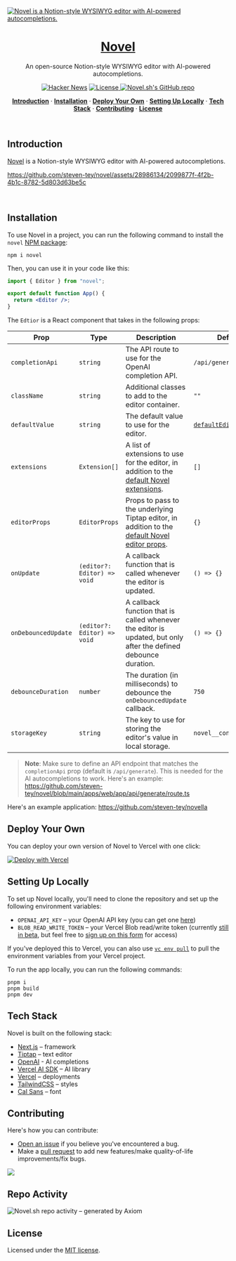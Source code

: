 <a href="https://novel.sh">
  <img alt="Novel is a Notion-style WYSIWYG editor with AI-powered autocompletions." src="https://novel.sh/opengraph-image.png">
  <h1 align="center">Novel</h1>
</a>

<p align="center">
  An open-source Notion-style WYSIWYG editor with AI-powered autocompletions. 
</p>

<p align="center">
  <a href="https://news.ycombinator.com/item?id=36360789"><img src="https://img.shields.io/badge/Hacker%20News-369-%23FF6600" alt="Hacker News"></a>
  <a href="https://github.com/steven-tey/novel/blob/main/LICENSE">
    <img src="https://img.shields.io/github/license/steven-tey/novel?label=license&logo=github&color=f80&logoColor=fff" alt="License" />
  </a>
  <a href="https://github.com/steven-tey/novel"><img src="https://img.shields.io/github/stars/steven-tey/novel?style=social" alt="Novel.sh's GitHub repo"></a>
</p>

<p align="center">
  <a href="#introduction"><strong>Introduction</strong></a> ·
  <a href="#installation"><strong>Installation</strong></a> ·
  <a href="#deploy-your-own"><strong>Deploy Your Own</strong></a> ·
  <a href="#setting-up-locally"><strong>Setting Up Locally</strong></a> ·
  <a href="#tech-stack"><strong>Tech Stack</strong></a> ·
  <a href="#contributing"><strong>Contributing</strong></a> ·
  <a href="#license"><strong>License</strong></a>
</p>
<br/>

## Introduction

[Novel](https://novel.sh/) is a Notion-style WYSIWYG editor with AI-powered autocompletions.

https://github.com/steven-tey/novel/assets/28986134/2099877f-4f2b-4b1c-8782-5d803d63be5c

<br />

## Installation

To use Novel in a project, you can run the following command to install the `novel` [NPM package](https://www.npmjs.com/package/novel):

```
npm i novel
```

Then, you can use it in your code like this:

```jsx
import { Editor } from "novel";

export default function App() {
  return <Editor />;
}
```

The `Edtior` is a React component that takes in the following props:

| Prop                | Type                        | Description                                                                                                                                                                                | Default                                                                                                                 |
| ------------------- | --------------------------- | ------------------------------------------------------------------------------------------------------------------------------------------------------------------------------------------ | ----------------------------------------------------------------------------------------------------------------------- |
| `completionApi`     | `string`                    | The API route to use for the OpenAI completion API.                                                                                                                                        | `/api/generate`                                                                                                         |
| `className`         | `string`                    | Additional classes to add to the editor container.                                                                                                                                         | `""`                                                                                                                    |
| `defaultValue`      | `string`                    | The default value to use for the editor.                                                                                                                                                   | [`defaultEditorContent`](https://github.com/steven-tey/novel/blob/main/packages/core/src/ui/editor/default-content.tsx) |
| `extensions`        | `Extension[]`               | A list of extensions to use for the editor, in addition to the [default Novel extensions](https://github.com/steven-tey/novel/blob/main/packages/core/src/ui/editor/extensions/index.tsx). | `[]`                                                                                                                    |
| `editorProps`       | `EditorProps`               | Props to pass to the underlying Tiptap editor, in addition to the [default Novel editor props](https://github.com/steven-tey/novel/blob/main/packages/core/src/ui/editor/props.ts).        | `{}`                                                                                                                    |
| `onUpdate`          | `(editor?: Editor) => void` | A callback function that is called whenever the editor is updated.                                                                                                                         | `() => {}`                                                                                                              |
| `onDebouncedUpdate` | `(editor?: Editor) => void` | A callback function that is called whenever the editor is updated, but only after the defined debounce duration.                                                                           | `() => {}`                                                                                                              |
| `debounceDuration`  | `number`                    | The duration (in milliseconds) to debounce the `onDebouncedUpdate` callback.                                                                                                               | `750`                                                                                                                   |
| `storageKey`        | `string`                    | The key to use for storing the editor's value in local storage.                                                                                                                            | `novel__content`                                                                                                        |

> **Note**: Make sure to define an API endpoint that matches the `completionApi` prop (default is `/api/generate`). This is needed for the AI autocompletions to work. Here's an example: https://github.com/steven-tey/novel/blob/main/apps/web/app/api/generate/route.ts

Here's an example application: https://github.com/steven-tey/novella

## Deploy Your Own

You can deploy your own version of Novel to Vercel with one click:

[![Deploy with Vercel](https://vercel.com/button)](https://stey.me/novel-deploy)

## Setting Up Locally

To set up Novel locally, you'll need to clone the repository and set up the following environment variables:

- `OPENAI_API_KEY` – your OpenAI API key (you can get one [here](https://platform.openai.com/account/api-keys))
- `BLOB_READ_WRITE_TOKEN` – your Vercel Blob read/write token (currently [still in beta](https://vercel.com/docs/storage/vercel-blob/quickstart#quickstart), but feel free to [sign up on this form](https://vercel.fyi/blob-beta) for access)

If you've deployed this to Vercel, you can also use [`vc env pull`](https://vercel.com/docs/cli/env#exporting-development-environment-variables) to pull the environment variables from your Vercel project.

To run the app locally, you can run the following commands:

```
pnpm i
pnpm build
pnpm dev
```

## Tech Stack

Novel is built on the following stack:

- [Next.js](https://nextjs.org/) – framework
- [Tiptap](https://tiptap.dev/) – text editor
- [OpenAI](https://openai.com/) - AI completions
- [Vercel AI SDK](https://sdk.vercel.ai/docs) – AI library
- [Vercel](https://vercel.com) – deployments
- [TailwindCSS](https://tailwindcss.com/) – styles
- [Cal Sans](https://github.com/calcom/font) – font

## Contributing

Here's how you can contribute:

- [Open an issue](https://github.com/steven-tey/novel/issues) if you believe you've encountered a bug.
- Make a [pull request](https://github.com/steven-tey/novel/pull) to add new features/make quality-of-life improvements/fix bugs.

<a href="https://github.com/steven-tey/novel/graphs/contributors">
  <img src="https://contrib.rocks/image?repo=steven-tey/novel" />
</a>

## Repo Activity

![Novel.sh repo activity – generated by Axiom](https://repobeats.axiom.co/api/embed/2ebdaa143b0ad6e7c2ee23151da7b37f67da0b36.svg)

## License

Licensed under the [MIT license](https://github.com/steven-tey/novel/blob/main/LICENSE.md).
